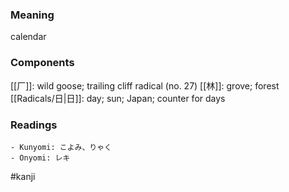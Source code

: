 ### Meaning

calendar

### Components

[[厂]]: wild goose; trailing cliff radical (no. 27) [[林]]: grove; forest [[Radicals/日|日]]: day; sun; Japan; counter for days

### Readings

```
- Kunyomi: こよみ、りゃく
- Onyomi: レキ
```

#kanji